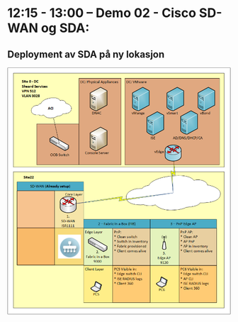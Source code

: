 # 12:15 - 13:00 – Demo 02 - Cisco SD-WAN og SDA: 
## Deployment av SDA på ny lokasjon

![MP1](HLD_DEMO_02.png "MP1")